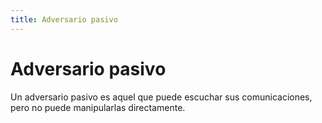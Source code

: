 ```yaml
---
title: Adversario pasivo
---
```

# Adversario pasivo 

Un adversario pasivo es aquel que puede escuchar sus comunicaciones, pero no puede manipularlas directamente.